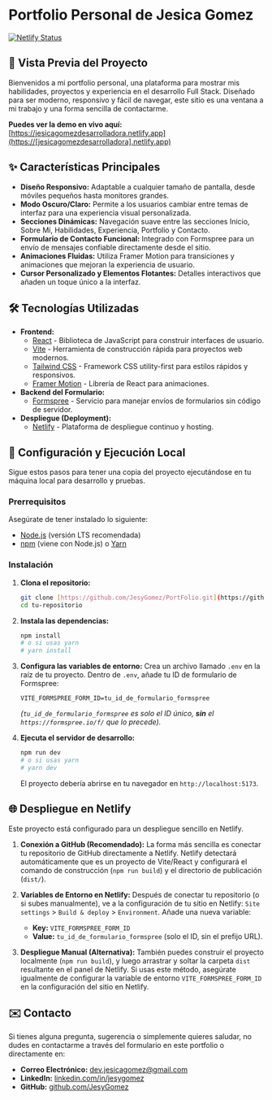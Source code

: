 # Portfolio Personal de Jesica Gomez

[![Netlify Status](https://api.netlify.com/api/v1/badges/19034426-48e1-412e-b9ae-37f5b9215283/deploy-status)](https://jesicagomezdesarrolladora.netlify.app)

## 🚀 Vista Previa del Proyecto

Bienvenidos a mi portfolio personal, una plataforma para mostrar mis habilidades, proyectos y experiencia en el desarrollo Full Stack. Diseñado para ser moderno, responsivo y fácil de navegar, este sitio es una ventana a mi trabajo y una forma sencilla de contactarme.

**Puedes ver la demo en vivo aquí:** [https://jesicagomezdesarrolladora.netlify.app](https://[jesicagomezdesarrolladora].netlify.app)


## ✨ Características Principales

* **Diseño Responsivo:** Adaptable a cualquier tamaño de pantalla, desde móviles pequeños hasta monitores grandes.
* **Modo Oscuro/Claro:** Permite a los usuarios cambiar entre temas de interfaz para una experiencia visual personalizada.
* **Secciones Dinámicas:** Navegación suave entre las secciones Inicio, Sobre Mí, Habilidades, Experiencia, Portfolio y Contacto.
* **Formulario de Contacto Funcional:** Integrado con Formspree para un envío de mensajes confiable directamente desde el sitio.
* **Animaciones Fluidas:** Utiliza Framer Motion para transiciones y animaciones que mejoran la experiencia de usuario.
* **Cursor Personalizado y Elementos Flotantes:** Detalles interactivos que añaden un toque único a la interfaz.

## 🛠️ Tecnologías Utilizadas

* **Frontend:**
    * [React](https://react.dev/) - Biblioteca de JavaScript para construir interfaces de usuario.
    * [Vite](https://vitejs.dev/) - Herramienta de construcción rápida para proyectos web modernos.
    * [Tailwind CSS](https://tailwindcss.com/) - Framework CSS utility-first para estilos rápidos y responsivos.
    * [Framer Motion](https://www.framer.com/motion/) - Librería de React para animaciones.
* **Backend del Formulario:**
    * [Formspree](https://formspree.io/) - Servicio para manejar envíos de formularios sin código de servidor.
* **Despliegue (Deployment):**
    * [Netlify](https://www.netlify.com/) - Plataforma de despliegue continuo y hosting.

## 🚀 Configuración y Ejecución Local

Sigue estos pasos para tener una copia del proyecto ejecutándose en tu máquina local para desarrollo y pruebas.

### Prerrequisitos

Asegúrate de tener instalado lo siguiente:

* [Node.js](https://nodejs.org/) (versión LTS recomendada)
* [npm](https://www.npmjs.com/) (viene con Node.js) o [Yarn](https://yarnpkg.com/)

### Instalación

1.  **Clona el repositorio:**
    ```bash
    git clone [https://github.com/JesyGomez/PortFolio.git](https://github.com/JesyGomez/PortFolio.git)
    cd tu-repositorio
    ```
2.  **Instala las dependencias:**
    ```bash
    npm install
    # o si usas yarn
    # yarn install
    ```

3.  **Configura las variables de entorno:**
    Crea un archivo llamado `.env` en la raíz de tu proyecto.
    Dentro de `.env`, añade tu ID de formulario de Formspree:
    ```
    VITE_FORMSPREE_FORM_ID=tu_id_de_formulario_formspree
    ```
    *(`tu_id_de_formulario_formspree` es solo el ID único, **sin** el `https://formspree.io/f/` que lo precede).*

4.  **Ejecuta el servidor de desarrollo:**
    ```bash
    npm run dev
    # o si usas yarn
    # yarn dev
    ```
    El proyecto debería abrirse en tu navegador en `http://localhost:5173`.

## 🌐 Despliegue en Netlify

Este proyecto está configurado para un despliegue sencillo en Netlify.

1.  **Conexión a GitHub (Recomendado):**
    La forma más sencilla es conectar tu repositorio de GitHub directamente a Netlify. Netlify detectará automáticamente que es un proyecto de Vite/React y configurará el comando de construcción (`npm run build`) y el directorio de publicación (`dist/`).

2.  **Variables de Entorno en Netlify:**
    Después de conectar tu repositorio (o si subes manualmente), ve a la configuración de tu sitio en Netlify:
    `Site settings` > `Build & deploy` > `Environment`.
    Añade una nueva variable:
    * **Key:** `VITE_FORMSPREE_FORM_ID`
    * **Value:** `tu_id_de_formulario_formspree` (solo el ID, sin el prefijo URL).

3.  **Despliegue Manual (Alternativa):**
    También puedes construir el proyecto localmente (`npm run build`), y luego arrastrar y soltar la carpeta `dist` resultante en el panel de Netlify. Si usas este método, asegúrate igualmente de configurar la variable de entorno `VITE_FORMSPREE_FORM_ID` en la configuración del sitio en Netlify.

## ✉️ Contacto

Si tienes alguna pregunta, sugerencia o simplemente quieres saludar, no dudes en contactarme a través del formulario en este portfolio o directamente en:

* **Correo Electrónico:** [dev.jesicagomez@gmail.com](mailto:dev.jesicagomez@gmail.com)
* **LinkedIn:** [linkedin.com/in/jesygomez](https://www.linkedin.com/in/jesygomez)
* **GitHub:** [github.com/JesyGomez](https://github.com/JesyGomez)